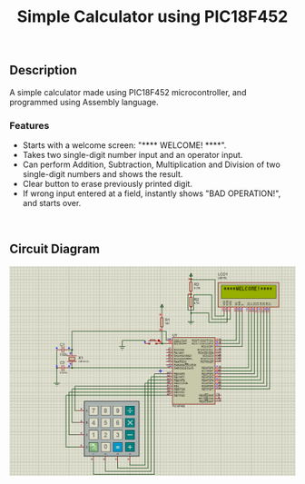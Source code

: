 <h1 align="center">Simple Calculator using PIC18F452</h1>
<br>

## Description
A simple calculator made using PIC18F452 microcontroller, and programmed using Assembly language.



### Features
* Starts with a welcome screen: "**** WELCOME! ****".
* Takes two single-digit number input and an operator input.
* Can perform Addition, Subtraction, Multiplication and Division of two single-digit numbers and shows the result.
* Clear button to erase previously printed digit.
* If wrong input entered at a field, instantly shows "BAD OPERATION!", and starts over.

<br>

## Circuit Diagram
<div align="center" class="row" style="border-radius: 25px;">
  <img " src="./circuit-diagram.png"/>
</div>
